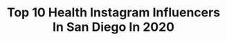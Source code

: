 ---
title: Top 10 Health Instagram Influencers In San Diego In 2020
description: >-
  Find top health Instagram influencers in San Diego in 2020. Most popular hashtags: #luxury #covid #stayhome #blessed.
platform: Instagram
profiles:
  - username: "madeleinekkennedy"
    fullname: >-
      MADELEINE KENNEDY
    location: "United States"
    followers: 115744
    engagement: 543
    commentsToLikes: 0.056445
    id: ck0w2hhxhodxm0i19bdfiff9c
    verified: true
    hashtags: "#instagood, #comiccon2019, #nakhair, #donate"
  - username: "iamrochelleheatly"
    fullname: >-
      Rochelle Heatly
    location: "United States"
    followers: 12527
    engagement: 504
    commentsToLikes: 0.090385
    id: ck14iaz5qeicq0i19pv6z40wn
    verified: false
    hashtags: "#businesscoach, #innovation, #yourself, #growth"
  - username: "vainlyblush"
    fullname: >-
      VEE 🤍
    location: "United States"
    followers: 20846
    engagement: 727
    commentsToLikes: 0.084265
    id: ck5c6pchi5wyc0i11ccuu10cw
    verified: false
    hashtags: "#loungeturns4, #stayhome"
  - username: "sophiachamitoff"
    fullname: >-
      🇬🇷Sophia Anastasia Chamitoff🇷🇺
    location: "United States"
    followers: 68533
    engagement: 443
    commentsToLikes: 0.008743
    id: ck6ugbp6q22fh0j71aie5aznb
    verified: false
    hashtags: "#roses, #goodtimes, #happy, #instasummer"
  - username: "alexafuelednaturally"
    fullname: >-
      Alexa Soto
    location: "United States"
    followers: 202808
    engagement: 348
    commentsToLikes: 0.055895
    id: ck0ty1taul8xc0i19d944lh7p
    verified: false
    hashtags: "#easyrecipe, #buzzfeast, #rice, #bake"
  - username: "matinsdreams"
    fullname: >-
      Matin Nazari, MPH | San Diego
    location: "United States"
    followers: 25735
    engagement: 709
    commentsToLikes: 0.116334
    id: ck0vyyexv6ebh0i19b9mhxel8
    verified: false
    hashtags: "#undiscover, #cwp022, #mavicpro, #nectaroptica"
  - username: "lyndsay.sutherland"
    fullname: >-
      ♡L Y N D S A Y♡
    location: "United States"
    followers: 3858
    engagement: 2872
    commentsToLikes: 0.140588
    id: ckap2gd3gyphf0i780trfcrnk
    verified: false
    hashtags: ""
  - username: "gabrielasage"
    fullname: >-
      Gabby Sage Masuda Ambata
    location: "United States"
    followers: 6722
    engagement: 1239
    commentsToLikes: 0.070653
    id: ck14jntl0lafx0i19ix71idmh
    verified: false
    hashtags: "#sponsored, #paradetogether, #bagguinuse, #mentalhealthawarenessmonth"
  - username: "beautyandthebenchpress"
    fullname: >-
      j e n  l o p e z
    location: "United States"
    followers: 52913
    engagement: 134
    commentsToLikes: 0.074460
    id: ck5zr2eyvvroq0i1429u29lv6
    verified: false
    hashtags: "#winning, #iwannagrowoldwithyou, #paleo, #pelotonbike"
  - username: "liz_luna664"
    fullname: >-
      Liz Luna
    location: "United States"
    followers: 5167
    engagement: 1114
    commentsToLikes: 0.033492
    id: ckaozicypm0pl0i7812kr4e3k
    verified: false
    hashtags: "#bodybuilding, #fitnessmodel, #lyrics, #quarantine"
---